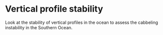 # Vertical profile stability

Look at the stability of vertical profiles in the ocean to assess the cabbeling instability in the Southern Ocean.
